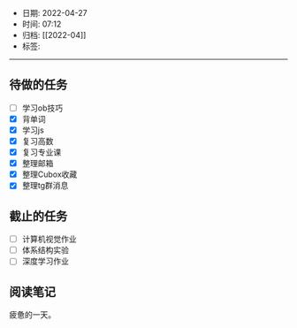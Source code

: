 - 日期: 2022-04-27
- 时间: 07:12
- 归档: [[2022-04]]
- 标签:  
---

## 待做的任务

- [ ] 学习ob技巧
- [x] 背单词
- [x] 学习js
- [x] 复习高数
- [x] 复习专业课
- [x] 整理邮箱
- [x] 整理Cubox收藏
- [x] 整理tg群消息

## 截止的任务

- [ ] 计算机视觉作业
- [ ] 体系结构实验
- [ ] 深度学习作业

## 阅读笔记

疲惫的一天。